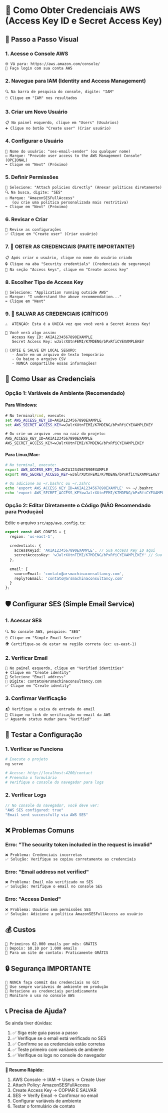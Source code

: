 # 🔑 Como Obter Credenciais AWS (Access Key ID e Secret Access Key)

## 📍 Passo a Passo Visual

### 1. **Acesse o Console AWS**
```
🌐 Vá para: https://aws.amazon.com/console/
📧 Faça login com sua conta AWS
```

### 2. **Navegue para IAM (Identity and Access Management)**
```
🔍 Na barra de pesquisa do console, digite: "IAM"
🖱️ Clique em "IAM" nos resultados
```

### 3. **Criar um Novo Usuário**
```
📋 No painel esquerdo, clique em "Users" (Usuários)
➕ Clique no botão "Create user" (Criar usuário)
```

### 4. **Configurar o Usuário**
```
👤 Nome do usuário: "ses-email-sender" (ou qualquer nome)
☑️ Marque: "Provide user access to the AWS Management Console" (OPCIONAL)
➡️ Clique em "Next" (Próximo)
```

### 5. **Definir Permissões**
```
🔘 Selecione: "Attach policies directly" (Anexar políticas diretamente)
🔍 Na busca, digite: "SES"
☑️ Marque: "AmazonSESFullAccess" 
   (ou crie uma política personalizada mais restritiva)
➡️ Clique em "Next" (Próximo)
```

### 6. **Revisar e Criar**
```
👀 Revise as configurações
✅ Clique em "Create user" (Criar usuário)
```

### 7. **🎯 OBTER AS CREDENCIAIS (PARTE IMPORTANTE!)**
```
📋 Após criar o usuário, clique no nome do usuário criado
🔒 Clique na aba "Security credentials" (Credenciais de segurança)
🔑 Na seção "Access keys", clique em "Create access key"
```

### 8. **Escolher Tipo de Access Key**
```
🔘 Selecione: "Application running outside AWS"
☑️ Marque: "I understand the above recommendation..."
➡️ Clique em "Next"
```

### 9. **🚨 SALVAR AS CREDENCIAIS (CRÍTICO!)**
```
⚠️  ATENÇÃO: Esta é a ÚNICA vez que você verá a Secret Access Key!

📝 Você verá algo assim:
   Access Key ID: AKIA1234567890EXAMPLE
   Secret Access Key: wJalrXUtnFEMI/K7MDENG/bPxRfiCYEXAMPLEKEY

💾 COPIE E SALVE EM LOCAL SEGURO:
   - Anote em um arquivo de texto temporário
   - Ou baixe o arquivo CSV
   - NUNCA compartilhe essas informações!
```

## 🔧 Como Usar as Credenciais

### **Opção 1: Variáveis de Ambiente (Recomendado)**

#### Para Windows:
```cmd
# No terminal/cmd, execute:
set AWS_ACCESS_KEY_ID=AKIA1234567890EXAMPLE
set AWS_SECRET_ACCESS_KEY=wJalrXUtnFEMI/K7MDENG/bPxRfiCYEXAMPLEKEY

# Ou crie um arquivo .env na raiz do projeto:
AWS_ACCESS_KEY_ID=AKIA1234567890EXAMPLE
AWS_SECRET_ACCESS_KEY=wJalrXUtnFEMI/K7MDENG/bPxRfiCYEXAMPLEKEY
```

#### Para Linux/Mac:
```bash
# No terminal, execute:
export AWS_ACCESS_KEY_ID=AKIA1234567890EXAMPLE
export AWS_SECRET_ACCESS_KEY=wJalrXUtnFEMI/K7MDENG/bPxRfiCYEXAMPLEKEY

# Ou adicione ao ~/.bashrc ou ~/.zshrc
echo 'export AWS_ACCESS_KEY_ID=AKIA1234567890EXAMPLE' >> ~/.bashrc
echo 'export AWS_SECRET_ACCESS_KEY=wJalrXUtnFEMI/K7MDENG/bPxRfiCYEXAMPLEKEY' >> ~/.bashrc
```

### **Opção 2: Editar Diretamente o Código (NÃO Recomendado para Produção)**

Edite o arquivo `src/app/aws.config.ts`:
```typescript
export const AWS_CONFIG = {
  region: 'us-east-1',
  
  credentials: {
    accessKeyId: 'AKIA1234567890EXAMPLE', // Sua Access Key ID aqui
    secretAccessKey: 'wJalrXUtnFEMI/K7MDENG/bPxRfiCYEXAMPLEKEY' // Sua Secret Key aqui
  },
  
  email: {
    sourceEmail: 'contato@arsmachinaconsultancy.com',
    replyToEmail: 'contato@arsmachinaconsultancy.com'
  }
};
```

## 🛡️ Configurar SES (Simple Email Service)

### 1. **Acessar SES**
```
🔍 No console AWS, pesquise: "SES"
🖱️ Clique em "Simple Email Service"
🌍 Certifique-se de estar na região correta (ex: us-east-1)
```

### 2. **Verificar Email**
```
📧 No painel esquerdo, clique em "Verified identities"
➕ Clique em "Create identity"
🔘 Selecione "Email address"
📝 Digite: contato@arsmachinaconsultancy.com
✅ Clique em "Create identity"
```

### 3. **Confirmar Verificação**
```
📬 Verifique a caixa de entrada do email
📧 Clique no link de verificação no email da AWS
✅ Aguarde status mudar para "Verified"
```

## 🧪 Testar a Configuração

### 1. **Verificar se Funciona**
```bash
# Execute o projeto
ng serve

# Acesse: http://localhost:4200/contact
# Preencha o formulário
# Verifique o console do navegador para logs
```

### 2. **Verificar Logs**
```javascript
// No console do navegador, você deve ver:
"AWS SES configured: true"
"Email sent successfully via AWS SES"
```

## ❌ Problemas Comuns

### **Erro: "The security token included in the request is invalid"**
```
❌ Problema: Credenciais incorretas
✅ Solução: Verifique se copiou corretamente as credenciais
```

### **Erro: "Email address not verified"**
```
❌ Problema: Email não verificado no SES
✅ Solução: Verifique o email no console SES
```

### **Erro: "Access Denied"**
```
❌ Problema: Usuário sem permissões SES
✅ Solução: Adicione a política AmazonSESFullAccess ao usuário
```

## 💰 Custos

```
💸 Primeiros 62.000 emails por mês: GRÁTIS
💸 Depois: $0.10 por 1.000 emails
💸 Para um site de contato: Praticamente GRÁTIS
```

## 🔒 Segurança IMPORTANTE

```
🚨 NUNCA faça commit das credenciais no Git
🚨 Use sempre variáveis de ambiente em produção
🚨 Rotacione as credenciais periodicamente
🚨 Monitore o uso no console AWS
```

## 📞 Precisa de Ajuda?

Se ainda tiver dúvidas:
1. ✅ Siga este guia passo a passo
2. ✅ Verifique se o email está verificado no SES
3. ✅ Confirme se as credenciais estão corretas
4. ✅ Teste primeiro com variáveis de ambiente
5. ✅ Verifique os logs no console do navegador

---

**🎯 Resumo Rápido:**
1. AWS Console → IAM → Users → Create User
2. Attach Policy: AmazonSESFullAccess  
3. Create Access Key → COPIAR E SALVAR
4. SES → Verify Email → Confirmar no email
5. Configurar variáveis de ambiente
6. Testar o formulário de contato
